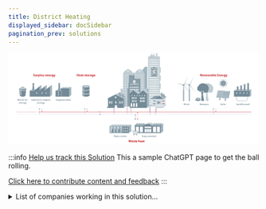 ```yaml
---
title: District Heating
displayed_sidebar: docSidebar
pagination_prev: solutions
---
```


![Cover Image](../static/img/district-heating.jpg)

:::info [Help us track this Solution](contribute)
This a sample ChatGPT page to get the ball rolling.

[Click here to contribute content and feedback](contribute)
:::

<details>
        <summary>List of companies working in this solution...</summary>
        Experimental feature. Exciting Updates Underway!
        <div>
            <ul>
             
                <li><a href="https://www.baseloadcap.com/">Baseload Capital</a></li>
            
                <li><a href="https://iberdrola.com">Iberdrola</a></li>
            
            </ul>
        </div>
        </details>

:::company
  #### [Jobs listed in this solution at Climatebase](https://climatebase.org/jobs?l=&q=&drawdown_solutions=District+Heating)
:::
## Overview

District heating is a system distributing heat from a central source to multiple buildings.

By eliminating the need for individual heating systems in each building, it has the potential to significantly reduce greenhouse gas emissions.

Enhanced by technologies like "enhanced geothermal systems" (EGS), which inject water into hot rock formations for efficient heat capture, district heating offers promise for large-scale power generation.

Key players in this field include the International District Energy Association, the District Energy in Buildings Initiative, and the Carbon Trust.

## Progress Made

District heating's progress:
- Centrally produces and distributes heat via insulated pipes.
- Recent technological advancements enhance efficiency.
- High-temperature district heating systems with temperatures up to 140°C boost efficiency and reduce emissions.

Leading contributors to high-temperature district heating technology:
- Aalborg Energie Technik
- Danfoss
- Eloq
- Fortum
- Siemens

## Lessons Learned

Lessons from district heating development:
- **Careful planning and execution** are vital due to system complexity.
- **Reliable heat source** and infrastructure are challenges.
- Overcoming challenges requires coordination among stakeholders like utility companies, government agencies, and private developers.
  
## Challenges Ahead

Challenges in district heating development:
1. **High upfront cost**: Significant investment required.
2. **Reliable heat source**: Ensuring constant heat availability.
3. **Robust infrastructure**: Developing and maintaining pipe networks.

## Best Path Forward

To drive the development of district heating and its role in climate change mitigation:
- **Raise awareness**: Educate about technology benefits.
- **Government and industry support**: Foster development and implementation.
- **Robust regulatory framework**: Encourage district heating adoption.
- **Efficiency in design and operation**: Ensure optimal system functioning.

## Promising Outlook

District heating, with proper policies, could fulfill up to one-third of the world's heating needs by 2050, according to the International Energy Agency (IEA). Awareness raising, support from government and industry leaders, robust regulations, and efficient system operation are essential steps in making district heating a significant contributor to climate change mitigation.

---

Image credt: [Dan Foss](https://www.danfoss.com/en-us/markets/district-energy/dhs/district-heating/#tab-overview)
